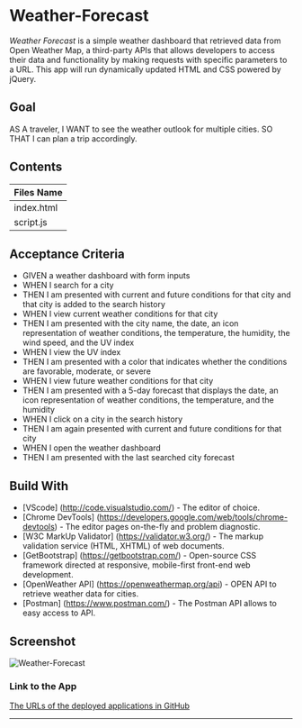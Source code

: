 # Weather-Forecast
*Weather Forecast* is a simple weather dashboard that retrieved data from Open Weather Map, a third-party APIs that allows developers to access their data and functionality by making requests with specific parameters to a URL. This app will run dynamically updated HTML and CSS powered by jQuery.


## Goal 
<p> AS A traveler, I WANT to see the weather outlook for multiple cities. SO THAT I can plan a trip accordingly.</p>

## Contents
Files Name |
-----------|
index.html |
script.js  |

## Acceptance Criteria
* GIVEN a weather dashboard with form inputs
* WHEN I search for a city
* THEN I am presented with current and future conditions for that city and that city is added to the search history
* WHEN I view current weather conditions for that city
* THEN I am presented with the city name, the date, an icon representation of weather conditions, the temperature, the humidity, the wind speed, and the UV index
* WHEN I view the UV index
* THEN I am presented with a color that indicates whether the conditions are favorable, moderate, or severe
* WHEN I view future weather conditions for that city
* THEN I am presented with a 5-day forecast that displays the date, an icon representation of weather conditions, the temperature, and the humidity
* WHEN I click on a city in the search history
* THEN I am again presented with current and future conditions for that city
* WHEN I open the weather dashboard
* THEN I am presented with the last searched city forecast


## Build With
* [VScode] (http://code.visualstudio.com/) - The editor of choice.
* [Chrome DevTools] (https://developers.google.com/web/tools/chrome-devtools) - The editor pages on-the-fly and problem diagnostic.
* [W3C MarkUp Validator] (https://validator.w3.org/) - The markup validation service (HTML, XHTML) of web documents.
* [GetBootstrap] (https://getbootstrap.com/) - Open-source CSS framework directed at responsive, mobile-first front-end web development. 
* [OpenWeather API] (https://openweathermap.org/api) - OPEN API to retrieve weather data for cities.
* [Postman] (https://www.postman.com/) - The Postman API allows to easy access to API.

## Screenshot
![Weather-Forecast](https://user-images.githubusercontent.com/7066137/94339127-df562500-003a-11eb-9c08-114cac8f9548.png)

### Link to the App
<a href="https://annisapf.github.io/Weather-Forecast/">The URLs of the deployed applications in GitHub</a><hr>
